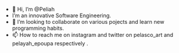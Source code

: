 - 👋 Hi, I’m @Peliah
-  I’m an innovative Software Engineering.
- 👀 I’m looking to collaborate on various pojects and learn new programming habits.
- 📫 How to reach me on instagram and twitter on pelasco_art and pelayah_epoupa respectively .

<!---
Peliah/Peliah is a ✨ special ✨ repository because its `README.md` (this file) appears on your GitHub profile.
You can click the Preview link to take a look at your changes.
--->
